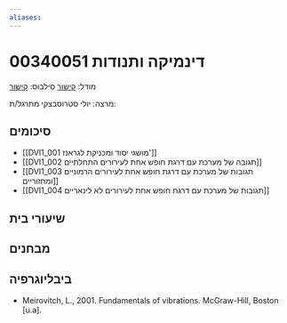 ```yaml
---
aliases:
---
```

# דינמיקה ותנודות 00340051

מודל: [קישור](https://moodle24.technion.ac.il/course/view.php?id=143)
סילבוס: [קישור](https://moodle24.technion.ac.il/pluginfile.php/188367/mod_resource/content/1/Syllabus_2024_2025_to_publish_11.11.2024%20-Gilad%20Israel.pdf)

מרצה: יולי סטרוסבצקי
מתרגל/ת:

## סיכומים
- [[DVI1_001 מושגי יסוד ומכניקת לגראנז']]
- [[DVI1_002 תגובה של מערכת עם דרגת חופש אחת לעירורים התחלתיים]]
- [[DVI1_003 תגובות של מערכת עם דרגת חופש אחת לעירורים הרמוניים ומחזוריים]]
- [[DVI1_004 תגובות של מערכת עם דרגת חופש אחת לעירורים לא לינאריים]]

## שיעורי בית

## מבחנים

## ביבליוגרפיה
- Meirovitch, L., 2001. Fundamentals of vibrations. McGraw-Hill, Boston [u.a].
